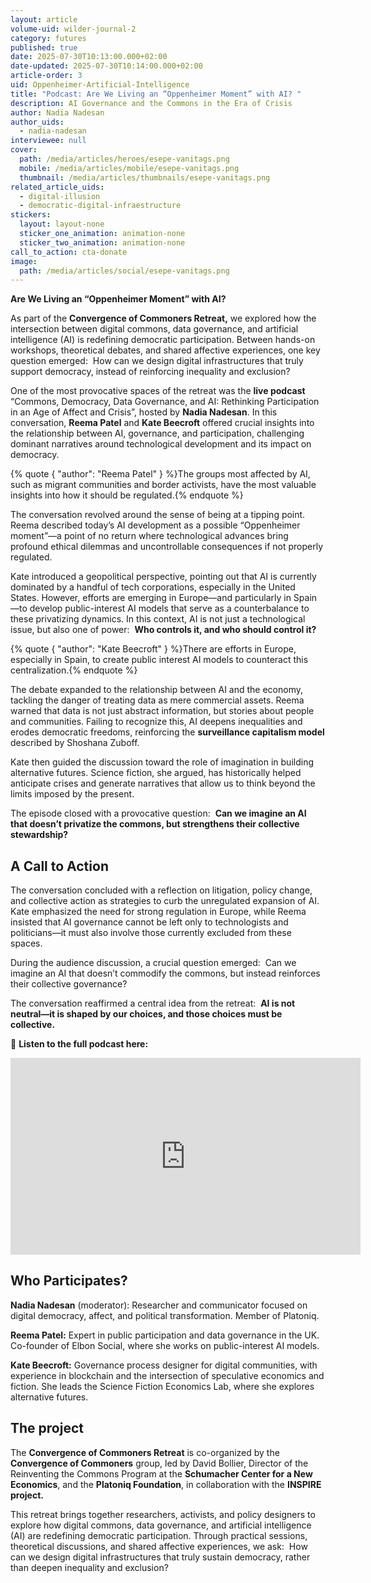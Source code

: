 ```yaml
---
layout: article
volume-uid: wilder-journal-2
category: futures
published: true
date: 2025-07-30T10:13:00.000+02:00
date-updated: 2025-07-30T10:14:00.000+02:00
article-order: 3
uid: Oppenheimer-Artificial-Intelligence
title: "Podcast: Are We Living an “Oppenheimer Moment” with AI? "
description: AI Governance and the Commons in the Era of Crisis
author: Nadia Nadesan
author_uids:
  - nadia-nadesan
interviewee: null
cover:
  path: /media/articles/heroes/esepe-vanitags.png
  mobile: /media/articles/mobile/esepe-vanitags.png
  thumbnail: /media/articles/thumbnails/esepe-vanitags.png
related_article_uids:
  - digital-illusion
  - democratic-digital-infraestructure
stickers:
  layout: layout-none
  sticker_one_animation: animation-none
  sticker_two_animation: animation-none
call_to_action: cta-donate
image:
  path: /media/articles/social/esepe-vanitags.png
---
```

**Are We Living an “Oppenheimer Moment” with AI?**

As part of the **Convergence of Commoners Retreat,** we explored how the intersection between digital commons, data governance, and artificial intelligence (AI) is redefining democratic participation. Between hands-on workshops, theoretical debates, and shared affective experiences, one key question emerged:  How can we design digital infrastructures that truly support democracy, instead of reinforcing inequality and exclusion?

One of the most provocative spaces of the retreat was the **live podcast** “Commons, Democracy, Data Governance, and AI: Rethinking Participation in an Age of Affect and Crisis”, hosted by **Nadia Nadesan**. In this conversation, **Reema Patel** and **Kate Beecroft** offered crucial insights into the relationship between AI, governance, and participation, challenging dominant narratives around technological development and its impact on democracy.

{% quote { "author": "Reema Patel" } %}The groups most affected by AI, such as migrant communities and border activists, have the most valuable insights into how it should be regulated.{% endquote %}

The conversation revolved around the sense of being at a tipping point. Reema described today’s AI development as a possible “Oppenheimer moment”—a point of no return where technological advances bring profound ethical dilemmas and uncontrollable consequences if not properly regulated.

Kate introduced a geopolitical perspective, pointing out that AI is currently dominated by a handful of tech corporations, especially in the United States. However, efforts are emerging in Europe—and particularly in Spain—to develop public-interest AI models that serve as a counterbalance to these privatizing dynamics. In this context, AI is not just a technological issue, but also one of power:  **Who controls it, and who should control it?**

{% quote { "author": "Kate Beecroft" } %}There are efforts in Europe, especially in Spain, to create public interest AI models to counteract this centralization.{% endquote %}

The debate expanded to the relationship between AI and the economy, tackling the danger of treating data as mere commercial assets. Reema warned that data is not just abstract information, but stories about people and communities. Failing to recognize this, AI deepens inequalities and erodes democratic freedoms, reinforcing the **surveillance capitalism model** described by Shoshana Zuboff.

Kate then guided the discussion toward the role of imagination in building alternative futures. Science fiction, she argued, has historically helped anticipate crises and generate narratives that allow us to think beyond the limits imposed by the present.

The episode closed with a provocative question:  **Can we imagine an AI that doesn’t privatize the commons, but strengthens their collective stewardship?**

## **A Call to Action**

The conversation concluded with a reflection on litigation, policy change, and collective action as strategies to curb the unregulated expansion of AI. Kate emphasized the need for strong regulation in Europe, while Reema insisted that AI governance cannot be left only to technologists and politicians—it must also involve those currently excluded from these spaces.

During the audience discussion, a crucial question emerged:  Can we imagine an AI that doesn’t commodify the commons, but instead reinforces their collective governance?

The conversation reaffirmed a central idea from the retreat:  **AI is not neutral—it is shaped by our choices, and those choices must be collective.**

📌 **Listen to the full podcast here:**

<iframe width="560" height="315" src="https://www.youtube.com/embed/MJ9tsA572Go?si=8CXutkBnfgCJJA2i" title="YouTube video player" frameborder="0" allow="accelerometer; autoplay; clipboard-write; encrypted-media; gyroscope; picture-in-picture; web-share" referrerpolicy="strict-origin-when-cross-origin" allowfullscreen></iframe>

## **Who Participates?**

**Nadia Nadesan** (moderator): Researcher and communicator focused on digital democracy, affect, and political transformation. Member of Platoniq.  

**Reema Patel:** Expert in public participation and data governance in the UK. Co-founder of Elbon Social, where she works on public-interest AI models.  

**Kate Beecroft:** Governance process designer for digital communities, with experience in blockchain and the intersection of speculative economics and fiction. She leads the Science Fiction Economics Lab, where she explores alternative futures.  

## **The project**

The **Convergence of Commoners Retreat** is co-organized by the **Convergence of Commoners** group, led by David Bollier, Director of the Reinventing the Commons Program at the **Schumacher Center for a New Economics**, and the **Platoniq Foundation**, in collaboration with the **INSPIRE project.**

This retreat brings together researchers, activists, and policy designers to explore how digital commons, data governance, and artificial intelligence (AI) are redefining democratic participation. Through practical sessions, theoretical discussions, and shared affective experiences, we ask:  How can we design digital infrastructures that truly sustain democracy, rather than deepen inequality and exclusion?
